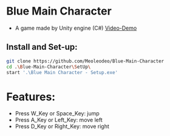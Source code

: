 # Blue Main Character
- A game made by Unity engine (C#)
[Video-Demo](https://www.youtube.com/channel/UCmmPqymrwJRLnOILNsLdksg)
## Install and Set-up:
```bash
git clone https://github.com/Meoleodeo/Blue-Main-Character
cd .\Blue-Main-Character\SetUp\
start '.\Blue Main Character - Setup.exe'

```
# Features:
- Press W_Key or Space_Key: jump
- Press A_Key or Left_Key: move left
- Press D_Key or Right_Key: move right


